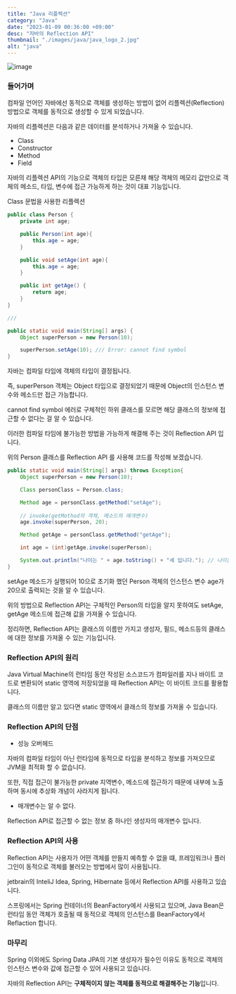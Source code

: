 ```yaml
---
title: "Java 리플렉션"
category: "Java"
date: "2023-01-09 00:36:00 +09:00"
desc: "자바의 Reflection API"
thumbnail: "./images/java/java_logo_2.jpg"
alt: "java"
---
```


![image](https://user-images.githubusercontent.com/85836879/211205537-228455cf-8780-440c-a18b-74cc7497f66a.png)

### 들어가며

컴파일 언어인 자바에선 동적으로 객체를 생성하는 방법이 없어 리플렉션(Reflection) 방법으로 객체를 동적으로 생성할 수 있게 되었습니다.

자바의 리플렉션은 다음과 같은 데이터를 분석하거나 가져올 수 있습니다.
- Class
- Constructor
- Method
- Field

자바의 리플렉션 API의 기능으로 객체의 타입은 모른채 해당 객체의 메모리 값만으로 객체의 메소드, 타입, 변수에 접근 가능하게 하는 것이 대표 기능입니다.

Class 문법을 사용한 리플렉션
```java
public class Person {
    private int age;

    public Person(int age){
        this.age = age;
    }

    public void setAge(int age){
        this.age = age;
    }

    public int getAge() {
        return age;
    }
}

///

public static void main(String[] args) {
    Object superPerson = new Person(10);

    superPerson.setAge(10); /// Error: cannot find symbol
}

```

자바는 컴파일 타임에 객체의 타입이 결정됩니다. 

즉, superPerson 객체는 Object 타입으로 결정되었기 때문에 Object의 인스턴스 변수와 메소드만 접근 가능합니다.

cannot find symbol 에러로 구체적인 하위 클래스를 모르면 해당 클래스의 정보에 접근할 수 없다는 걸 알 수 있습니다.

이러한 컴파일 타임에 불가능한 방법을 가능하게 해결해 주는 것이 Reflection API 입니다.

위의 Person 클래스를 Reflection API 를 사용해 코드를 작성해 보겠습니다.

```java
public static void main(String[] args) throws Exception{
    Object superPerson = new Person(10);

    Class personClass = Person.class;

    Method age = personClass.getMethod("setAge");
    
    // invoke(getMothod의 객체, 메소드의 매개변수)
    age.invoke(superPerson, 20);

    Method getAge = personClass.getMethod("getAge");

    int age = (int)getAge.invoke(superPerson);

    System.out.println("나이는 " + age.toString() + "세 입니다."); // 나이는 20세 입니다.
}
```

setAge 메소드가 실행되어 10으로 초기화 했던 Person 객체의 인스턴스 변수 age가 20으로 출력되는 것을 알 수 있습니다.

위의 방법으로 Reflection API는 구체적인 Person의 타입을 알지 못하여도 setAge, getAge 메소드에 접근해 값을 가져올 수 있습니다.

정리하면, Reflection API는 클래스의 이름만 가지고 생성자, 필드, 메소드등의 클래스에 대한 정보를 가져올 수 있는 기능입니다.

### Reflection API의 원리

Java Virtual Machine의 런타임 동안 작성된 소스코드가 컴파일러를 지나 바이트 코드로 변환되어 static 영역에 저장되었을 때 Reflection API는 이 바이트 코드를 활용합니다.

클래스의 이름만 알고 있다면 static 영역에서 클래스의 정보를 가져올 수 있습니다.

### Reflection API의 단점
- 성능 오버헤드

자바의 컴파일 타임이 아닌 런타임에 동적으로 타입을 분석하고 정보를 가져오므로 JVM을 최적화 할 수 없습니다. 

또한, 직접 접근이 불가능한 private 지역변수, 메소드에 접근하기 때문에 내부에 노출하며 동시에 추상화 개념이 사라지게 됩니다.

- 매개변수는 알 수 없다.

Reflection API로 접근할 수 없는 정보 중 하나인 생성자의 매개변수 입니다.

### Reflection API의 사용
Reflection API는 사용자가 어떤 객체를 만들지 예측할 수 없을 떄, 프레임워크나 플러그인이 동적으로 객체를 불러오는 방법에서 많이 사용됩니다.

jetbrain의 InteliJ Idea, Spring, Hibernate 등에서 Reflection API를 사용하고 있습니다. 

스프링에서는 Spring 컨테이너의 BeanFactory에서 사용되고 있으며, Java Bean은 런타임 동안 객체가 호출될 때 동적으로 객체의 인스턴스를 BeanFactory에서 Reflaction 합니다.

### 마무리
Spring 이외에도 Spring Data JPA의 기본 생성자가 필수인 이유도 동적으로 객체의 인스턴스 변수와 값에 접근할 수 있어 사용되고 있습니다.

자바의 Reflection API는 **구체적이지 않는 객체를 동적으로 해결해주는 기능**입니다.

